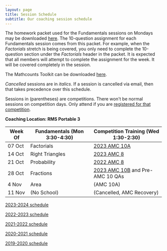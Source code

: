 ```yaml
---
layout: page
title: Session Schedule
subtitle: Our coaching session schedule
---
```


The homework packet used for the Fundamentals sessions on Mondays may be downloaded [here](/files/Homework%20Packet.pdf). The 10-question assignment for each
Fundamentals session comes from this packet. For example, when the _Factorials_ stretch is being covered, you only need to complete the 10-question
section under the _Factorials_ header in the packet. It is expected that all members will attempt to complete the assignment 
for the week. It will be covered completely in the session.

The Mathcounts Toolkit can be downloaded [here](/files/Mathcounts%20Toolkit.pdf).

_Cancelled_ sessions are in _italics_. If a session is cancelled via email, then that takes precedence over this schedule.

Sessions in (parentheses) are competitions. There won't be normal sessions on competition days. Only attend if you are [registered for that competition](/competitions).

**Coaching Location: RMS Portable 3**


| Week Of	| Fundamentals (Mon 3:30-4:30)		| Competition Training (Wed 1:30-2:30)  |
| ------- | ------------------------------- | ------------------------------------- |
| 07 Oct  | Factorials			                | [2023 AMC 10A](https://wiki.artofproblemsolving.com/wiki/index.php/2023_AMC_10A) |
| 14 Oct  | Right Triangles                 | [2023 AMC 8](https://artofproblemsolving.com/wiki/index.php/2023_AMC_8) |
| 21 Oct  | Probability                     | [2022 AMC 8](https://artofproblemsolving.com/wiki/index.php/2022_AMC_8) |
| 28 Oct  | Fractions                       | [2023 AMC 10B](https://artofproblemsolving.com/wiki/index.php/2023_AMC_10B) and Pre-AMC 10 QAs |
| 4 Nov   | Area                            | (AMC 10A) |
| 11 Nov  | (No School)                     | (Cancelled, AMC Recovery) |


[2023-2024 schedule](/schedule-2324.md)

[2022-2023 schedule](/schedule-2223.md)

[2021-2022 schedule](/schedule-2122.md)

[2020-2021 schedule](/schedule-2021.md)

[2019-2020 schedule](/schedule-1920.md)
